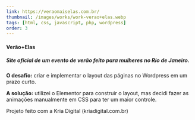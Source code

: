 ```yaml
---
link: https://veraomaiselas.com.br/
thumbnail: /images/works/work-verao+elas.webp
tags: [html, css, javascript, php, wordpress]
order: 3
---
```

#### Verão+Elas
##### Site oficial de um evento de verão feito para mulheres no Rio de Janeiro.
**O desafio:** criar e implementar o layout das páginas no Wordpress em um prazo curto.

**A solução:** utilizei o Elementor para construir o layout, mas decidi fazer as animações manualmente em CSS para ter um maior controle.

Projeto feito com a Kria Digital (kriadigital.com.br)